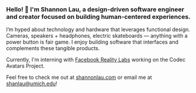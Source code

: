### Hello! 👋 I'm Shannon Lau, a design-driven software engineer and creator focused on building human-centered experiences.

I’m hyped about technology and hardware that leverages functional design. Cameras, speakers + headphones, electric skateboards — anything with a power button is fair game. I enjoy building software that interfaces and complements these tangible products.

Currently, I'm interning with [Facebook Reality Labs](https://tech.fb.com/codec-avatars-facebook-reality-labs/) working on the Codec Avatars Project.

Feel free to check me out at [shannonlau.com](https://shannonlau.com) or email me at shanlau@umich.edu!

<!--
**slau8/slau8** is a ✨ _special_ ✨ repository because its `README.md` (this file) appears on your GitHub profile.

Here are some ideas to get you started:

- 🔭 I’m currently working on ...
- 🌱 I’m currently learning ...
- 👯 I’m looking to collaborate on ...
- 🤔 I’m looking for help with ...
- 💬 Ask me about ...
- 📫 How to reach me: ...
- 😄 Pronouns: ...
- ⚡ Fun fact: ...
-->
